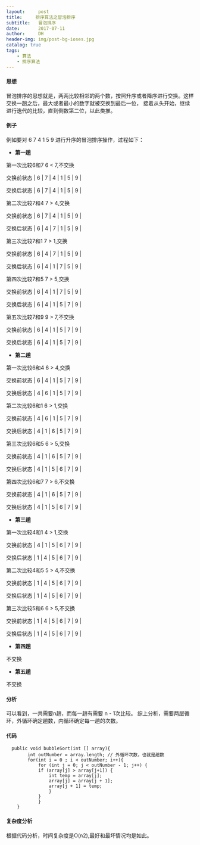 ```yaml
---
layout:     post
title:     排序算法之冒泡排序
subtitle:   冒泡排序
date:       2017-07-11
author:     DH
header-img: img/post-bg-ioses.jpg
catalog: true
tags:
    - 算法
    - 排序算法
---
```


#### 思想

冒泡排序的思想就是，两两比较相邻的两个数，按照升序或者降序进行交换。这样交换一趟之后，最大或者最小的数字就被交换到最后一位，
接着从头开始，继续进行迭代的比较，直到倒数第二位，以此类推。

#### 例子

例如要对  6 7 4  1 5 9 进行升序的冒泡排序操作，过程如下：

- **第一趟**

第一次比较6和7 6 < 7,不交换

交换前状态 | 6 | 7 | 4 | 1 | 5 | 9 |

交换后状态 | 6 | 7 | 4 | 1 | 5 | 9 |

第二次比较7和4 7 > 4,交换

交换前状态 | 6 | 7 | 4 | 1 | 5 | 9 |

交换后状态 | 6 | 4 | 7 | 1 | 5 | 9 |

第三次比较7和1 7 > 1,交换

交换前状态 | 6 | 4 | 7 | 1 | 5 | 9 |

交换后状态 | 6 | 4 | 1 | 7 | 5 | 9 |

第四次比较7和5 7 > 5,交换

交换前状态 | 6 | 4 | 1 | 7 | 5 | 9 |

交换后状态 | 6 | 4 | 1 | 5 | 7 | 9 |

第五次比较7和9 9 > 7,不交换

交换前状态 | 6 | 4 | 1 | 5 | 7 | 9 |

交换后状态 | 6 | 4 | 1 | 5 | 7 | 9 |


- **第二趟**

第一次比较6和4 6 > 4,交换

交换前状态 | 6 | 4 | 1 | 5 | 7 | 9 |

交换后状态 | 4 | 6 | 1 | 5 | 7 | 9 |

第二次比较6和1 6 > 1,交换

交换前状态 | 4 | 6 | 1 | 5 | 7 | 9 |

交换后状态 | 4 | 1 | 6 | 5 | 7 | 9 |

第三次比较6和5 6 > 5,交换

交换前状态 | 4 | 1 | 6 | 5 | 7 | 9 |

交换后状态 | 4 | 1 | 5 | 6 | 7 | 9 |

第四次比较6和7 7 > 6,不交换

交换前状态 | 4 | 1 | 6 | 5 | 7 | 9 |

交换后状态 | 4 | 1 | 5 | 6 | 7 | 9 |

- **第三趟**

第一次比较4和1 4 > 1,交换

交换前状态 | 4 | 1 | 5 | 6 | 7 | 9 |

交换后状态 | 1 | 4 | 5 | 6 | 7 | 9 |

第二次比较4和5 5 > 4,不交换

交换前状态 | 1 | 4 | 5 | 6 | 7 | 9 |

交换后状态 | 1 | 4 | 5 | 6 | 7 | 9 |

第三次比较5和6 6 > 5,不交换

交换前状态 | 1 | 4 | 5 | 6 | 7 | 9 |

交换后状态 | 1 | 4 | 5 | 6 | 7 | 9 |

- **第四趟**

不交换

- **第五趟**

不交换

#### 分析

可以看到，一共需要n趟，而每一趟有需要 n - 1次比较。
综上分析，需要两层循环，外循环确定趟数，内循环确定每一趟的次数。

#### 代码

```
  public void bubbleSort(int [] array){
    	int outNumber = array.length; // 外循环次数，也就是趟数
    	for(int i = 0 ; i < outNumber; i++){
    		for (int j = 0; j < outNumber - 1; j++) {
			if (array[j] > array[j+1]) {
				int temp = array[j];
				array[j] = array[j + 1];
				array[j + 1] = temp;
				}
			}
    		}
    }		

```

#### 复杂度分析

根据代码分析，时间复杂度是O(n2),最好和最坏情况均是如此。

